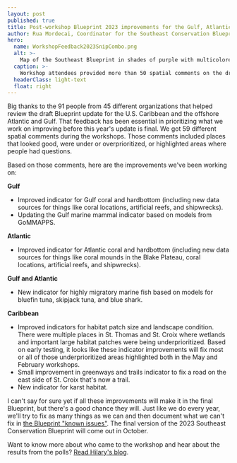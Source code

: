 ```yaml
---
layout: post
published: true
title: Post-workshop Blueprint 2023 improvements for the Gulf, Atlantic, and Caribbean
author: Rua Mordecai, Coordinator for the Southeast Conservation Blueprint
hero:
  name: WorkshopFeedback2023SnipCombo.png
  alt: >-
    Map of the Southeast Blueprint in shades of purple with multicolored polygons drawn on top of it, representing spatially explicit workshop comments.
  caption: >-
    Workshop attendees provided more than 50 spatial comments on the draft version of Southeast Conservation Blueprint 2023.
  headerClass: light-text
  float: right
---
```

Big thanks to the 91 people from 45 different organizations that helped review the draft Blueprint update for the U.S. Caribbean and the offshore Atlantic and Gulf. That feedback has been essential in prioritizing what we work on improving before this year's update is final. We got 59 different spatial comments during the workshops. Those comments included places that looked good, were under or overprioritized, or highlighted areas where people had questions. 

Based on those comments, here are the improvements we've been working on:

**Gulf**  

- Improved indicator for Gulf coral and hardbottom (including new data sources for things like coral locations, artificial reefs, and shipwrecks).
- Updating the Gulf marine mammal indicator based on models from GoMMAPPS.<!--more-->

**Atlantic**  
- Improved indicator for Atlantic coral and hardbottom (including new data sources for things like coral mounds in the Blake Plateau, coral locations, artificial reefs, and shipwrecks).

**Gulf and Atlantic**  
- New indicator for highly migratory marine fish based on models for bluefin tuna, skipjack tuna, and blue shark.

**Caribbean**  
- Improved indicators for habitat patch size and landscape condition. There were multiple places in St. Thomas and St. Croix where wetlands and important large habitat patches were being underprioritized. Based on early testing, it looks like these indicator improvements will fix most or all of those underprioritized areas highlighted both in the May and February workshops.
- Small improvement in greenways and trails indicator to fix a road on the east side of St. Croix that's now a trail.
- New indicator for karst habitat.

I can't say for sure yet if all these improvements will make it in the final Blueprint, but there's a good chance they will. Just like we do every year, we'll try to fix as many things as we can and then document what we can't fix in [the Blueprint "known issues"](https://secassoutheast.org/blueprint-known-issues). The final version of the 2023 Southeast Conservation Blueprint will come out in October.

Want to know more about who came to the workshop and hear about the results from the polls? [Read Hilary's blog](http://secassoutheast.org/2023/06/21/2023-Blueprint-workshops-by-the-numbers-participation-and-polling.html).
